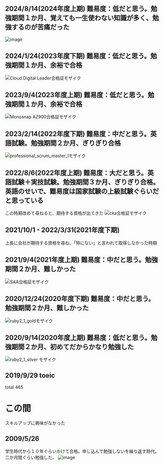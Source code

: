 ## 2024/8/14(2024年度上期) 難易度：低だと思う。勉強期間１か月、覚えても一生使わない知識が多く、勉強するのが苦痛だった
![image](https://github.com/user-attachments/assets/522b3c8b-2084-4baa-85e2-71f1fa63c941)


## 2024/1/24(2023年度下期) 難易度：低だと思う。勉強期間１か月、余裕で合格
![Cloud Digital Leader合格証モザイク](https://github.com/tmoritoki0227/exam_certificate/assets/20149115/279ed72a-2627-4cd0-a91e-1dec6a8340db)


## 2023/9/4(2023年度上期) 難易度：低だと思う。勉強期間１か月、余裕で合格
![Monosnap AZ900合格証モザイク](https://github.com/tmoritoki0227/exam_certificate/assets/20149115/85a86090-5b88-495d-922e-1fb99b602624)


## 2023/2/14(2022年度下期) 難易度：中だと思う。英語試験。勉強期間２か月、ぎりぎり合格
![professional_scrum_master_Iモザイク](https://github.com/tmoritoki0227/exam_certificate/assets/20149115/f6e88bf7-342c-403c-9ae8-5247265d08cd)


## 2022/8/6(2022年度上期) 難易度：大だと思う。英語試験＋実技試験。勉強期間３か月、ぎりぎり合格。英語のせいで、難易度は国家試験の上級試験ぐらいだと思っている
この時期改めて尋ねると、期待する資格が出てきた
![cka合格証モザイク](https://github.com/tmoritoki0227/exam_certificate/assets/20149115/ab156432-bc29-4075-b242-db2580a11914)


## 2021/10/1 - 2022/3/31(2021年度下期)
上長に会社が期待する資格を尋ね、「特にない」と言われて取得しなかった時期

## 2021/9/4(2021年度上期) 難易度：中だと思う。勉強期間２か月、難しかった
![SAA合格証モザイク](https://github.com/tmoritoki0227/exam_certificate/assets/20149115/dd0edb8c-9d88-411d-a69b-7339306ce91b)


## 2020/12/24(2020年度下期) 難易度：中だと思う。勉強期間２か月、難しかった
![ruby2_1_goldモザイク](https://github.com/tmoritoki0227/exam_certificate/assets/20149115/5b2ddf25-e367-46dd-9de9-6facd648c6fa)

## 2020/9/14(2020年度上期) 難易度：低だと思う。勉強期間２か月、初めてだからかなり勉強した
![ruby2_1_silver モザイク](https://github.com/tmoritoki0227/exam_certificate/assets/20149115/a6c8b4df-bcd2-430d-b53e-9df144e470b1)


## 2019/9/29 toeic
total 465

# この間
スキルアップに興味がなかった


## 2009/5/26
学生時代から１０年ぐらいかけて合格。申し込んで勉強しないを繰り返す時代。二か月間ぐらい勉強した。
![image](https://github.com/tmoritoki0227/exam_certificate/assets/20149115/e8f7fc7e-fab6-4a01-8916-1ccee885e584)
